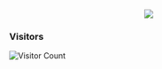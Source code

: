 <h1 align="center">
<img src="https://readme-typing-svg.herokuapp.com?font=ubuntu&size=22&vCenter=true&height=40&lines=Welcome+to+my+home+page+%F0%9F%91%8B;Nice+to+meet+you+%F0%9F%98%9D;Hope+there+is+something+you+need+%F0%9F%8E%81">
</h1>



### Visitors
![Visitor Count](https://profile-counter.glitch.me/Diamond-Alliance/count.svg)
<!--

**Here are some ideas to get you started:**

🙋‍♀️ A short introduction - what is your organization all about?
🌈 Contribution guidelines - how can the community get involved?
👩‍💻 Useful resources - where can the community find your docs? Is there anything else the community should know?
🍿 Fun facts - what does your team eat for breakfast?
🧙 Remember, you can do mighty things with the power of [Markdown](https://docs.github.com/github/writing-on-github/getting-started-with-writing-and-formatting-on-github/basic-writing-and-formatting-syntax)
-->
